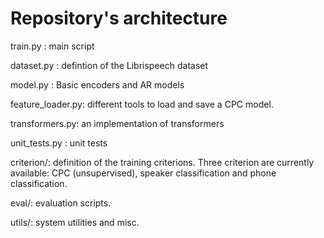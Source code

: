 # Repository's architecture

train.py : main script

dataset.py : defintion of the Librispeech dataset

model.py : Basic encoders and AR models

feature_loader.py: different tools to load and save a CPC model.

transformers.py: an implementation of transformers

unit_tests.py : unit tests

criterion/: definition of the training criterions. Three criterion are currently available: CPC (unsupervised), speaker classification and phone classification.

eval/: evaluation scripts.

utils/: system utilities and misc.
